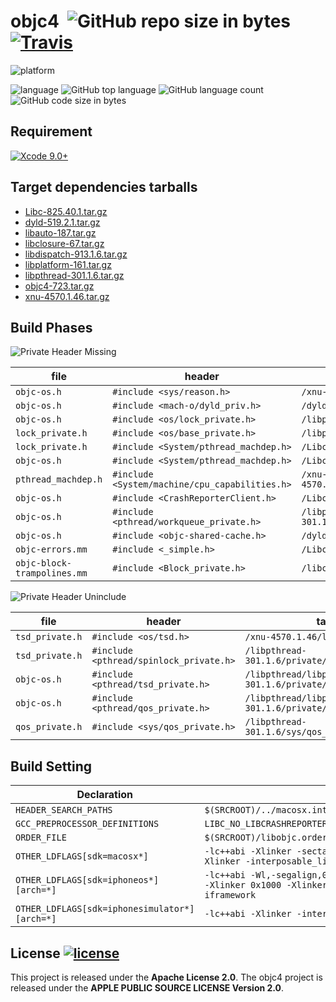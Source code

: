 
# objc4  ![GitHub repo size in bytes](https://img.shields.io/github/repo-size/showxu/objc4.svg?colorA=24292e&colorB=24292e&style=flat) [![Travis](https://img.shields.io/travis/showxu/objc4.svg?colorA=24292e&style=flat)](https://www.travis-ci.org/showxu/objc4)


![platform](https://img.shields.io/badge/platform-macOS%20%7C%20Windows-orange.svg)

![language](https://img.shields.io/badge/language-C%20%7C%20Objective--C%2B%2B-ff69b4.svg?colorB=6866fb&label=main%20language)
![GitHub top language](https://img.shields.io/github/languages/top/showxu/objc4.svg?colorB=6866fb)
![GitHub language count](https://img.shields.io/github/languages/count/showxu/objc4.svg?colorB=28b9fe)
![GitHub code size in bytes](https://img.shields.io/github/languages/code-size/showxu/objc4.svg?colorB=28b9fe)


## Requirement

[![Xcode 9.0+](https://img.shields.io/badge/Xcode-9.0%2B-blue.svg?colorA=3caefc&colorB=1d1d1d)](https://developer.apple.com/xcode/)

## Target dependencies tarballs

- [Libc-825.40.1.tar.gz](https://opensource.apple.com/tarballs/Libc/Libc-825.24.tar.gz)
- [dyld-519.2.1.tar.gz](https://opensource.apple.com/tarballs/dyld/dyld-519.2.1.tar.gz)
- [libauto-187.tar.gz](https://opensource.apple.com/tarballs/libauto/libauto-187.tar.gz)
- [libclosure-67.tar.gz](https://opensource.apple.com/tarballs/libclosure/libclosure-67.tar.gz)
- [libdispatch-913.1.6.tar.gz](https://opensource.apple.com/tarballs/libdispatch/libdispatch-913.1.6.tar.gz)
- [libplatform-161.tar.gz](https://opensource.apple.com/tarballs/libplatform/libplatform-161.tar.gz)
- [libpthread-301.1.6.tar.gz](https://opensource.apple.com/tarballs/libpthread/libpthread-301.1.6.tar.gz)
- [objc4-723.tar.gz](https://opensource.apple.com/tarballs/objc4/objc4-723.tar.gz)
- [xnu-4570.1.46.tar.gz](https://opensource.apple.com/tarballs/xnu/xnu-4570.1.46.tar.gz)


## Build Phases

![Private Header Missing](https://img.shields.io/badge/Private%20Header-Missing-ff2600.svg)

| file | header | tarball |
|------|--------|---------|
| `objc-os.h` | `#include <sys/reason.h>` | `/xnu-4570.1.46/bsd/sys/reason.h` |
| `objc-os.h` | `#include <mach-o/dyld_priv.h>` | `/dyld-519.2.1/include/mach-o/dyld_priv.h` |
| `objc-os.h` | `#include <os/lock_private.h>` | `/libplatform-161/private/os/lock_private.h` |
| `lock_private.h` | `#include <os/base_private.h>` | `/libplatform-161/private/os/base_private.h` |
| `lock_private.h` | `#include <System/pthread_machdep.h>` | `/Libc-825.24/pthreads/pthread_machdep.h` |
| `objc-os.h` | `#include <System/pthread_machdep.h>` | `/Libc-825.24/pthreads/pthread_machdep.h` |
| `pthread_machdep.h` | `#include <System/machine/cpu_capabilities.h>` | `/xnu-4570.1.46/osfmk/machine/cpu_capabilities.h` |
| `objc-os.h` | `#include <CrashReporterClient.h>` | `/Libc-825.24/include/CrashReporterClient.h` | 
| `objc-os.h` | `#include <pthread/workqueue_private.h>` | `/libpthread-301.1.6/private/workqueue_private.h` | 
| `objc-os.h` | `#include <objc-shared-cache.h>` | `/dyld-519.2.1/include/objc-shared-cache.h` | 
| `objc-errors.mm` | `#include <_simple.h>` | `/Libc-825.24/gen/_simple.h` | 
| `objc-block-trampolines.mm` | `#include <Block_private.h>` | `/libclosure-67/Block_private.h` |


![Private Header Uninclude](https://img.shields.io/badge/Private%20Header-Uninclude-ffb900.svg)

| file | header | tarball |
|------|--------|---------|
| `tsd_private.h` | `#include <os/tsd.h>` | `/xnu-4570.1.46/libsyscall/os/tsd.h` |
| `tsd_private.h`| `#include <pthread/spinlock_private.h>` | `/libpthread-301.1.6/private/spinlock_private.h` |
| `objc-os.h` | `#include <pthread/tsd_private.h>` | `/libpthread/libpthread-301.1.6/private/tsd_private.h` |
| `objc-os.h` | `#include <pthread/qos_private.h>` | `/libpthread/libpthread-301.1.6/private/qos_private.h` |
| `qos_private.h` | `#include <sys/qos_private.h>`  | `/libpthread-301.1.6/sys/qos_private.h` |


## Build Setting

| Declaration | Value |
|-------------|-------|
| `HEADER_SEARCH_PATHS` | `$(SRCROOT)/../macosx.internal/System/Library/Frameworks/System.framework/PrivateHeaders` |
| `GCC_PREPROCESSOR_DEFINITIONS` | `LIBC_NO_LIBCRASHREPORTERCLIENT` |
| `ORDER_FILE` | `$(SRCROOT)/libobjc.order` |
| `OTHER_LDFLAGS[sdk=macosx*]` | `-lc++abi -Xlinker -sectalign -Xlinker __DATA -Xlinker __objc_data -Xlinker 0x1000 -Xlinker -interposable_list -Xlinker interposable.txt` |
| `OTHER_LDFLAGS[sdk=iphoneos*][arch=*]` | `-lc++abi -Wl,-segalign,0x4000 -Xlinker -sectalign -Xlinker __DATA -Xlinker __objc_data -Xlinker 0x1000 -Xlinker -interposable_list -Xlinker interposable.txt -isystem -iframework` |
| `OTHER_LDFLAGS[sdk=iphonesimulator*][arch=*]` | `-lc++abi -Xlinker -interposable_list -Xlinker interposable.txt` |


## License  [![license](https://img.shields.io/github/license/showxu/objc4.svg?colorA=24292e&colorB=24292e&style=flat)](https://github.com/showxu/objc4/blob/master/LICENSE)

This project is released under the **Apache License 2.0**. The objc4 project is released under the **APPLE PUBLIC SOURCE LICENSE Version 2.0**.

